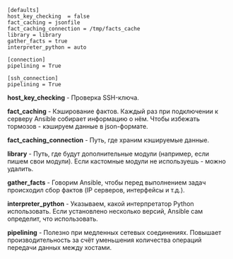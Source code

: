 ```
[defaults]
host_key_checking  = false
fact_caching = jsonfile
fact_caching_connection = /tmp/facts_cache
library = library
gather_facts = true
interpreter_python = auto

[connection]
pipelining = True

[ssh_connection]
pipelining = True
```

**host_key_checking** - Проверка SSH-ключа. 

**fact_caching** - Кэширование фактов. Каждый раз при подключении к серверу Ansible собирает информацию о нём. Чтобы избежать тормозов - кэшируем данные в json-формате.

**fact_caching_connection** - Путь, где храним кэшируемые данные.

**library** - Путь, где будут дополнительные модули (например, если пишем свои модули). Если кастомные модули не используешь - можно удалить.

**gather_facts** - Говорим Ansible, чтобы перед выполнением задач происходил сбор фактов (IP серверов, интерфейсы и т.д.).

**interpreter_python** - Указываем, какой интерпретатор Python использовать. Если установлено несколько версий, Ansible сам определит, что использовать.

**pipelining** - Полезно при медленных сетевых соединениях. Повышает производительность за счёт уменьшения количества операций передачи данных между хостами.